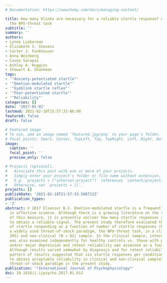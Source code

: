 ```yaml
---
# Documentation: https://wowchemy.com/docs/managing-content/

title: How many blinks are necessary for a reliable startle response? A test using
  the NPU-threat task
subtitle: ''
summary: ''
authors:
- Lynne Lieberman
- Elizabeth S. Stevens
- Carter J. Funkhouser
- Anna Weinberg
- Casey Sarapas
- Ashley A. Huggins
- Stewart A. Shankman
tags:
- '"Anxiety-potentiated startle"'
- '"Emotion-modulated startle"'
- '"Eyeblink startle reflex"'
- '"Fear-potentiated startle"'
- '"Reliability"'
categories: []
date: '2017-01-01'
lastmod: 2021-02-18T15:57:33-06:00
featured: false
draft: false

# Featured image
# To use, add an image named `featured.jpg/png` to your page's folder.
# Focal points: Smart, Center, TopLeft, Top, TopRight, Left, Right, BottomLeft, Bottom, BottomRight.
image:
  caption: ''
  focal_point: ''
  preview_only: false

# Projects (optional).
#   Associate this post with one or more of your projects.
#   Simply enter your project's folder or file name without extension.
#   E.g. `projects = ["internal-project"]` references `content/project/deep-learning/index.md`.
#   Otherwise, set `projects = []`.
projects: []
publishDate: '2021-02-18T21:57:33.588712Z'
publication_types:
- '2'
abstract: © 2017 Elsevier B.V. Emotion-modulated startle is a frequently used method
  in affective science. Although there is a growing literature on the reliability
  of this measure, it is presently unclear how many startle responses are necessary
  to obtain a reliable signal. The present study therefore evaluated the reliability
  of startle responding as a function of number of startle responses (NoS) during
  a widely used threat-of-shock paradigm, the NPU-threat task, in a clinical (N =
  205) and non-clinical (N = 92) sample. In the clinical sample, internal consistency
  was also examined independently for healthy controls vs. those with panic disorder
  and/or major depression and retest reliability was assessed as a function of NoS.
  Although results varied somewhat by diagnosis and for retest reliability, the overall
  pattern of results suggested that six startle responses per condition were necessary
  to obtain acceptable reliability in clinical and non-clinical samples during this
  threat-of-shock paradigm in the present study.
publication: '*International Journal of Psychophysiology*'
doi: 10.1016/j.ijpsycho.2017.01.012
---
```

